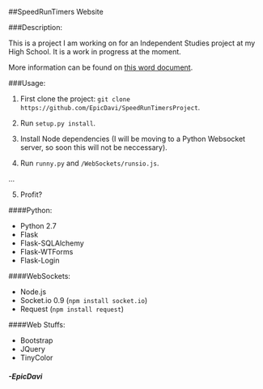 ##SpeedRunTimers Website


###Description:

This is a project I am working on for an Independent Studies project at my High School. It is a work in progress at the moment.

More information can be found on [this word document](https://github.com/EpicDavi/SpeedRunTimersWebsite/blob/master/app/static/files/progOutline.docx?raw=true).


###Usage:

1. First clone the project: `git clone https://github.com/EpicDavi/SpeedRunTimersProject`.

2. Run `setup.py install`.

3. Install Node dependencies (I will be moving to a Python Websocket server, so soon this will not be neccessary).

4. Run `runny.py` and `/WebSockets/runsio.js`.

...

5. Profit?


####Python:

* Python 2.7
* Flask
* Flask-SQLAlchemy
* Flask-WTForms
* Flask-Login


####WebSockets:

* Node.js
* Socket.io 0.9 (`npm install socket.io`)
* Request (`npm install request`)


####Web Stuffs:

* Bootstrap
* JQuery
* TinyColor


#### _-EpicDavi_
